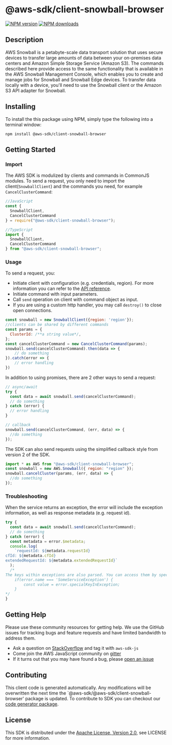 # @aws-sdk/client-snowball-browser

[![NPM version](https://img.shields.io/npm/v/@aws-sdk/client-snowball-browser/preview.svg)](https://www.npmjs.com/package/@aws-sdk/client-snowball-browser)
[![NPM downloads](https://img.shields.io/npm/dm/@aws-sdk/client-snowball-browser.svg)](https://www.npmjs.com/package/@aws-sdk/client-snowball-browser)

## Description

<p>AWS Snowball is a petabyte-scale data transport solution that uses secure devices to transfer large amounts of data between your on-premises data centers and Amazon Simple Storage Service (Amazon S3). The commands described here provide access to the same functionality that is available in the AWS Snowball Management Console, which enables you to create and manage jobs for Snowball and Snowball Edge devices. To transfer data locally with a device, you'll need to use the Snowball client or the Amazon S3 API adapter for Snowball.</p>

## Installing

To install the this package using NPM, simply type the following into a terminal window:

```
npm install @aws-sdk/client-snowball-browser
```

## Getting Started

### Import

The AWS SDK is modulized by clients and commands in CommonJS modules. To send a request, you only need to import the client(`SnowballClient`) and the commands you need, for example `CancelClusterCommand`:

```javascript
//JavaScript
const {
  SnowballClient,
  CancelClusterCommand
} = require("@aws-sdk/client-snowball-browser");
```

```javascript
//TypeScript
import {
  SnowballClient,
  CancelClusterCommand
} from "@aws-sdk/client-snowball-browser";
```

### Usage

To send a request, you:

- Initiate client with configuration (e.g. credentials, region). For more information you can refer to the [API reference][].
- Initiate command with input parameters.
- Call `send` operation on client with command object as input.
- If you are using a custom http handler, you may call `destroy()` to close open connections.

```javascript
const snowball = new SnowballClient({region: 'region'});
//clients can be shared by different commands
const params = {
  ClusterId: /**a string value*/,
};
const cancelClusterCommand = new CancelClusterCommand(params);
snowball.send(cancelClusterCommand).then(data => {
    // do something
}).catch(error => {
    // error handling
})
```

In addition to using promises, there are 2 other ways to send a request:

```javascript
// async/await
try {
  const data = await snowball.send(cancelClusterCommand);
  // do something
} catch (error) {
  // error handling
}
```

```javascript
// callback
snowball.send(cancelClusterCommand, (err, data) => {
  //do something
});
```

The SDK can also send requests using the simplified callback style from version 2 of the SDK.

```javascript
import * as AWS from "@aws-sdk/client-snowball-browser";
const snowball = new AWS.Snowball({ region: "region" });
snowball.cancelCluster(params, (err, data) => {
  //do something
});
```

### Troubleshooting

When the service returns an exception, the error will include the exception information, as well as response metadata (e.g. request id).

```javascript
try {
  const data = await snowball.send(cancelClusterCommand);
  // do something
} catch (error) {
  const metadata = error.$metadata;
  console.log(
    `requestId: ${metadata.requestId}
cfId: ${metadata.cfId}
extendedRequestId: ${metadata.extendedRequestId}`
  );
  /*
The keys within exceptions are also parsed. You can access them by specifying exception names:
    if(error.name === 'SomeServiceException') {
        const value = error.specialKeyInException;
    }
*/
}
```

## Getting Help

Please use these community resources for getting help. We use the GitHub issues for tracking bugs and feature requests and have limited bandwidth to address them.

- Ask a question on [StackOverflow](https://stackoverflow.com/questions/tagged/aws-sdk-js) and tag it with `aws-sdk-js`
- Come join the AWS JavaScript community on [gitter](https://gitter.im/aws/aws-sdk-js-v3)
- If it turns out that you may have found a bug, please [open an issue](https://github.com/aws/aws-sdk-js-v3/issues)

## Contributing

This client code is generated automatically. Any modifications will be overwritten the next time the `@aws-sdk/@aws-sdk/client-snowball-browser' package is updated. To contribute to SDK you can checkout our [code generator package][].

## License

This SDK is distributed under the
[Apache License, Version 2.0](http://www.apache.org/licenses/LICENSE-2.0),
see LICENSE for more information.

[code generator package]: https://github.com/aws/aws-sdk-js-v3/tree/master/packages/service-types-generator
[api reference]: https://docs.aws.amazon.com/AWSJavaScriptSDK/latest/

